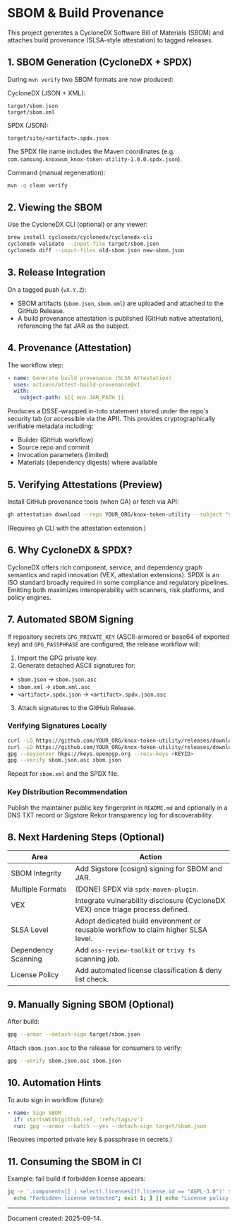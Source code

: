 # SBOM & Build Provenance

This project generates a CycloneDX Software Bill of Materials (SBOM) and attaches build provenance (SLSA-style attestation) to tagged releases.

## 1. SBOM Generation (CycloneDX + SPDX)
During `mvn verify` two SBOM formats are now produced:

CycloneDX (JSON + XML):
```
target/sbom.json
target/sbom.xml
```
SPDX (JSON):
```
target/site/<artifact>.spdx.json
```
The SPDX file name includes the Maven coordinates (e.g. `com.samsung.knoxwsm_knox-token-utility-1.0.0.spdx.json`).

Command (manual regeneration):
```bash
mvn -q clean verify
```

## 2. Viewing the SBOM
Use the CycloneDX CLI (optional) or any viewer:
```bash
brew install cyclonedx/cyclonedx/cyclonedx-cli
cyclonedx validate --input-file target/sbom.json
cyclonedx diff --input-files old-sbom.json new-sbom.json
```

## 3. Release Integration
On a tagged push (`vX.Y.Z`):
- SBOM artifacts (`sbom.json`, `sbom.xml`) are uploaded and attached to the GitHub Release.
- A build provenance attestation is published (GitHub native attestation), referencing the fat JAR as the subject.

## 4. Provenance (Attestation)
The workflow step:
```yaml
- name: Generate build provenance (SLSA Attestation)
  uses: actions/attest-build-provenance@v1
  with:
    subject-path: ${{ env.JAR_PATH }}
```
Produces a DSSE-wrapped in-toto statement stored under the repo's security tab (or accessible via the API). This provides cryptographically verifiable metadata including:
- Builder (GitHub workflow)
- Source repo and commit
- Invocation parameters (limited)
- Materials (dependency digests) where available

## 5. Verifying Attestations (Preview)
Install GitHub provenance tools (when GA) or fetch via API:
```bash
gh attestation download --repo YOUR_ORG/knox-token-utility --subject "sha256:<digest>" --predicate-type slsa-provenance > provenance.intoto.jsonl
```
(Requires `gh` CLI with the attestation extension.)

## 6. Why CycloneDX & SPDX?
CycloneDX offers rich component, service, and dependency graph semantics and rapid innovation (VEX, attestation extensions). SPDX is an ISO standard broadly required in some compliance and regulatory pipelines. Emitting both maximizes interoperability with scanners, risk platforms, and policy engines.

## 7. Automated SBOM Signing
If repository secrets `GPG_PRIVATE_KEY` (ASCII-armored or base64 of exported key) and `GPG_PASSPHRASE` are configured, the release workflow will:
1. Import the GPG private key.
2. Generate detached ASCII signatures for:
  - `sbom.json` -> `sbom.json.asc`
  - `sbom.xml` -> `sbom.xml.asc`
  - `<artifact>.spdx.json` -> `<artifact>.spdx.json.asc`
3. Attach signatures to the GitHub Release.

### Verifying Signatures Locally
```bash
curl -LO https://github.com/YOUR_ORG/knox-token-utility/releases/download/v1.0.0/sbom.json
curl -LO https://github.com/YOUR_ORG/knox-token-utility/releases/download/v1.0.0/sbom.json.asc
gpg --keyserver hkps://keys.openpgp.org --recv-keys <KEYID>
gpg --verify sbom.json.asc sbom.json
```
Repeat for `sbom.xml` and the SPDX file.

### Key Distribution Recommendation
Publish the maintainer public key fingerprint in `README.md` and optionally in a DNS TXT record or Sigstore Rekor transparency log for discoverability.

## 8. Next Hardening Steps (Optional)
| Area | Action |
|------|--------|
| SBOM Integrity | Add Sigstore (cosign) signing for SBOM and JAR. |
| Multiple Formats | (DONE) SPDX via `spdx-maven-plugin`. |
| VEX | Integrate vulnerability disclosure (CycloneDX VEX) once triage process defined. |
| SLSA Level | Adopt dedicated build environment or reusable workflow to claim higher SLSA level. |
| Dependency Scanning | Add `oss-review-toolkit` or `trivy fs` scanning job. |
| License Policy | Add automated license classification & deny list check. |

## 9. Manually Signing SBOM (Optional)
After build:
```bash
gpg --armor --detach-sign target/sbom.json
```
Attach `sbom.json.asc` to the release for consumers to verify:
```bash
gpg --verify sbom.json.asc sbom.json
```

## 10. Automation Hints
To auto sign in workflow (future):
```yaml
- name: Sign SBOM
  if: startsWith(github.ref, 'refs/tags/v')
  run: gpg --armor --batch --yes --detach-sign target/sbom.json
```
(Requires imported private key & passphrase in secrets.)

## 11. Consuming the SBOM in CI
Example: fail build if forbidden license appears:
```bash
jq -e '.components[] | select(.licenses[]?.license.id == "AGPL-3.0")' target/sbom.json && {
  echo "Forbidden license detected"; exit 1; } || echo "License policy OK"
```

---
Document created: 2025-09-14.
